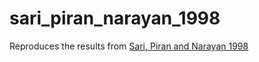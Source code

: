 # sari_piran_narayan_1998
Reproduces the results from [Sari, Piran and Narayan 1998](http://adsabs.harvard.edu/abs/1998ApJ...497L..17S)
